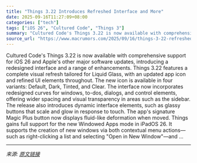 ```yaml
---
title: "Things 3.22 Introduces Refreshed Interface and More"
date: 2025-09-16T11:27:09+08:00
categories: ["tech"]
tags: ["iOS 26", "Cultured Code", "Things 3"]
summary: "Cultured Code's Things 3.22 is now available with comprehensive support for iOS 26 and Apple's other major software updates, introducing a redesigned interface and a range of enhancements. Things 3.22"
source_url: "https://www.macrumors.com/2025/09/16/things-3-22-refreshed-interface-and-more/"
---
```


Cultured Code's Things 3.22 is now available with comprehensive support for iOS 26 and Apple's other major software updates, introducing a redesigned interface and a range of enhancements. Things 3.22 features a complete visual refresh tailored for Liquid Glass, with an updated app icon and refined UI elements throughout. The new icon is available in four variants: Default, Dark, Tinted, and Clear. The interface now incorporates redesigned curves for windows, to-dos, dialogs, and control elements, offering wider spacing and visual transparency in areas such as the sidebar. The release also introduces dynamic interface elements, such as glassy buttons that scale and glow in response to touch. The app's signature Magic Plus button now displays fluid-like deformation when moved. Things gains full support for the new Windowed Apps mode in iPadOS 26. It supports the creation of new windows via both contextual menu actions—such as right-clicking a list and selecting "Open in New Window"—and ...

---

*来源: [原文链接](https://www.macrumors.com/2025/09/16/things-3-22-refreshed-interface-and-more/)*
